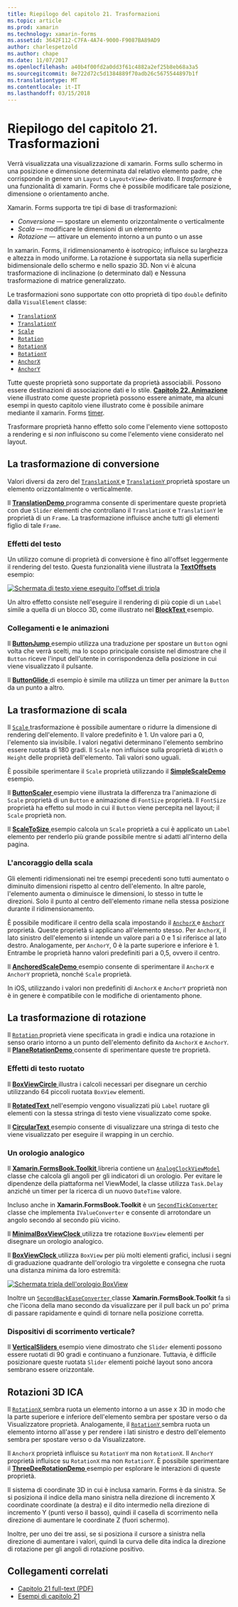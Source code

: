 ```yaml
---
title: Riepilogo del capitolo 21. Trasformazioni
ms.topic: article
ms.prod: xamarin
ms.technology: xamarin-forms
ms.assetid: 3642F112-C7FA-4A74-9000-F9087BA89AD9
author: charlespetzold
ms.author: chape
ms.date: 11/07/2017
ms.openlocfilehash: a40b4f00fd2a0dd3f61c4882a2ef25b8eb68a3a5
ms.sourcegitcommit: 8e722d72c5d1384889f70adb26c5675544897b1f
ms.translationtype: MT
ms.contentlocale: it-IT
ms.lasthandoff: 03/15/2018
---
```

# <a name="summary-of-chapter-21-transforms"></a>Riepilogo del capitolo 21. Trasformazioni

Verrà visualizzata una visualizzazione di xamarin. Forms sullo schermo in una posizione e dimensione determinata dal relativo elemento padre, che corrisponde in genere un `Layout` o `Layout<View>` derivato. Il *trasformare* è una funzionalità di xamarin. Forms che è possibile modificare tale posizione, dimensione o orientamento anche.

Xamarin. Forms supporta tre tipi di base di trasformazioni:

- *Conversione* &mdash; spostare un elemento orizzontalmente o verticalmente
- *Scala* &mdash; modificare le dimensioni di un elemento
- *Rotazione* &mdash; attivare un elemento intorno a un punto o un asse

In xamarin. Forms, il ridimensionamento è isotropico; influisce su larghezza e altezza in modo uniforme. La rotazione è supportata sia nella superficie bidimensionale dello schermo e nello spazio 3D. Non vi è alcuna trasformazione di inclinazione (o determinato dal) e Nessuna trasformazione di matrice generalizzato.

Le trasformazioni sono supportate con otto proprietà di tipo `double` definito dalla `VisualElement` classe:

- [`TranslationX`](https://developer.xamarin.com/api/property/Xamarin.Forms.VisualElement.TranslationX/)
- [`TranslationY`](https://developer.xamarin.com/api/property/Xamarin.Forms.VisualElement.TranslationY/)
- [`Scale`](https://developer.xamarin.com/api/property/Xamarin.Forms.VisualElement.Scale/)
- [`Rotation`](https://developer.xamarin.com/api/property/Xamarin.Forms.VisualElement.Rotation/)
- [`RotationX`](https://developer.xamarin.com/api/property/Xamarin.Forms.VisualElement.RotationX/)
- [`RotationY`](https://developer.xamarin.com/api/property/Xamarin.Forms.VisualElement.RotationY/)
- [`AnchorX`](https://developer.xamarin.com/api/property/Xamarin.Forms.VisualElement.AnchorX/)
- [`AnchorY`](https://developer.xamarin.com/api/property/Xamarin.Forms.VisualElement.AnchorY/)

Tutte queste proprietà sono supportate da proprietà associabili. Possono essere destinazioni di associazione dati e lo stile. [**Capitolo 22. Animazione** ](~/xamarin-forms/creating-mobile-apps-xamarin-forms/summaries/chapter22.md) viene illustrato come queste proprietà possono essere animate, ma alcuni esempi in questo capitolo viene illustrato come è possibile animare mediante il xamarin. Forms [timer](~/xamarin-forms/platform/device.md#Device_StartTimer).

Trasformare proprietà hanno effetto solo come l'elemento viene sottoposto a rendering e si *non* influiscono su come l'elemento viene considerato nel layout.

## <a name="the-translation-transform"></a>La trasformazione di conversione

Valori diversi da zero del [ `TranslationX` ](https://developer.xamarin.com/api/property/Xamarin.Forms.VisualElement.TranslationX/) e [ `TranslationY` ](https://developer.xamarin.com/api/property/Xamarin.Forms.VisualElement.TranslationY/) proprietà spostare un elemento orizzontalmente o verticalmente.

Il [ **TranslationDemo** ](https://github.com/xamarin/xamarin-forms-book-samples/tree/master/Chapter21/TranslationDemo) programma consente di sperimentare queste proprietà con due `Slider` elementi che controllano il `TranslationX` e `TranslationY` le proprietà di un `Frame`. La trasformazione influisce anche tutti gli elementi figlio di tale `Frame`.

### <a name="text-effects"></a>Effetti del testo

Un utilizzo comune di proprietà di conversione è fino all'offset leggermente il rendering del testo. Questa funzionalità viene illustrata la [ **TextOffsets** ](https://github.com/xamarin/xamarin-forms-book-samples/tree/master/Chapter21/TextOffsets) esempio:

[![Schermata di testo viene eseguito l'offset di tripla](images/ch21fg03-small.png "testo viene eseguito l'offset")](images/ch21fg03-large.png#lightbox "testo viene eseguito l'offset")

Un altro effetto consiste nell'eseguire il rendering di più copie di un `Label` simile a quella di un blocco 3D, come illustrato nel [ **BlockText** ](https://github.com/xamarin/xamarin-forms-book-samples/tree/master/Chapter21/BlockText) esempio.

### <a name="jumps-and-animations"></a>Collegamenti e le animazioni

Il [ **ButtonJump** ](https://github.com/xamarin/xamarin-forms-book-samples/tree/master/Chapter21/ButtonJump) esempio utilizza una traduzione per spostare un `Button` ogni volta che verrà scelti, ma lo scopo principale consiste nel dimostrare che il `Button` riceve l'input dell'utente in corrispondenza della posizione in cui viene visualizzato il pulsante.

Il [ **ButtonGlide** ](https://github.com/xamarin/xamarin-forms-book-samples/tree/master/Chapter21/ButtonGlide) di esempio è simile ma utilizza un timer per animare la `Button` da un punto a altro.

## <a name="the-scale-transform"></a>La trasformazione di scala

Il [ `Scale` ](https://developer.xamarin.com/api/property/Xamarin.Forms.VisualElement.Scale/) trasformazione è possibile aumentare o ridurre la dimensione di rendering dell'elemento. Il valore predefinito è 1. Un valore pari a 0, l'elemento sia invisibile. I valori negativi determinano l'elemento sembrino essere ruotata di 180 gradi. Il `Scale` non influisce sulla proprietà di `Width` o `Height` delle proprietà dell'elemento. Tali valori sono uguali.

È possibile sperimentare il `Scale` proprietà utilizzando il [ **SimpleScaleDemo** ](https://github.com/xamarin/xamarin-forms-book-samples/tree/master/Chapter21/SimpleScaleDemo) esempio.

Il [ **ButtonScaler** ](https://github.com/xamarin/xamarin-forms-book-samples/tree/master/Chapter21/ButtonScaler) esempio viene illustrata la differenza tra l'animazione di `Scale` proprietà di un `Button` e animazione di `FontSize` proprietà. Il `FontSize` proprietà ha effetto sul modo in cui il `Button` viene percepita nel layout; il `Scale` proprietà non.

Il [ **ScaleToSize** ](https://github.com/xamarin/xamarin-forms-book-samples/tree/master/Chapter21/ScaleToSize) esempio calcola un `Scale` proprietà a cui è applicato un `Label` elemento per renderlo più grande possibile mentre si adatti all'interno della pagina.

### <a name="anchoring-the-scale"></a>L'ancoraggio della scala

Gli elementi ridimensionati nei tre esempi precedenti sono tutti aumentato o diminuito dimensioni rispetto al centro dell'elemento. In altre parole, l'elemento aumenta o diminuisce le dimensioni, lo stesso in tutte le direzioni. Solo il punto al centro dell'elemento rimane nella stessa posizione durante il ridimensionamento.

È possibile modificare il centro della scala impostando il [ `AnchorX` ](https://developer.xamarin.com/api/property/Xamarin.Forms.VisualElement.AnchorX/) e [ `AnchorY` ](https://developer.xamarin.com/api/property/Xamarin.Forms.VisualElement.AnchorY/) proprietà. Queste proprietà si applicano all'elemento stesso. Per `AnchorX`, il lato sinistro dell'elemento si intende un valore pari a 0 e 1 si riferisce al lato destro. Analogamente, per `AnchorY`, 0 è la parte superiore e inferiore è 1. Entrambe le proprietà hanno valori predefiniti pari a 0,5, ovvero il centro.

Il [ **AnchoredScaleDemo** ](https://github.com/xamarin/xamarin-forms-book-samples/tree/master/Chapter21/AnchoredScaleDemo) esempio consente di sperimentare il `AnchorX` e `AnchorY` proprietà, nonché `Scale` proprietà.

In iOS, utilizzando i valori non predefiniti di `AnchorX` e `AnchorY` proprietà non è in genere è compatibile con le modifiche di orientamento phone.

## <a name="the-rotation-transform"></a>La trasformazione di rotazione

Il [ `Rotation` ](https://developer.xamarin.com/api/property/Xamarin.Forms.VisualElement.Rotation/) proprietà viene specificata in gradi e indica una rotazione in senso orario intorno a un punto dell'elemento definito da `AnchorX` e `AnchorY`. Il [ **PlaneRotationDemo** ](https://github.com/xamarin/xamarin-forms-book-samples/tree/master/Chapter21/PlaneRotationDemo) consente di sperimentare queste tre proprietà.

### <a name="rotated-text-effects"></a>Effetti di testo ruotato

Il [ **BoxViewCircle** ](https://github.com/xamarin/xamarin-forms-book-samples/tree/master/Chapter21/BoxViewCircle) illustra i calcoli necessari per disegnare un cerchio utilizzando 64 piccoli ruotata `BoxView` elementi.

Il [ **RotatedText** ](https://github.com/xamarin/xamarin-forms-book-samples/tree/master/Chapter21/RotatedText) nell'esempio vengono visualizzati più `Label` ruotare gli elementi con la stessa stringa di testo viene visualizzato come spoke.

Il [ **CircularText** ](https://github.com/xamarin/xamarin-forms-book-samples/tree/master/Chapter21/CircularText) esempio consente di visualizzare una stringa di testo che viene visualizzato per eseguire il wrapping in un cerchio.

### <a name="an-analog-clock"></a>Un orologio analogico

Il [ **Xamarin.FormsBook.Toolkit** ](https://github.com/xamarin/xamarin-forms-book-samples/tree/master/Libraries/Xamarin.FormsBook.Toolkit) libreria contiene un [ `AnalogClockViewModel` ](https://github.com/xamarin/xamarin-forms-book-samples/blob/master/Libraries/Xamarin.FormsBook.Toolkit/Xamarin.FormsBook.Toolkit/AnalogClockViewModel.cs) classe che calcola gli angoli per gli indicatori di un orologio. Per evitare le dipendenze della piattaforma nel ViewModel, la classe utilizza `Task.Delay` anziché un timer per la ricerca di un nuovo `DateTime` valore.

Incluso anche in **Xamarin.FormsBook.Toolkit** è un [ `SecondTickConverter` ](https://github.com/xamarin/xamarin-forms-book-samples/blob/master/Libraries/Xamarin.FormsBook.Toolkit/Xamarin.FormsBook.Toolkit/SecondTickConverter.cs) classe che implementa `IValueConverter` e consente di arrotondare un angolo secondo al secondo più vicino.

Il [ **MinimalBoxViewClock** ](https://github.com/xamarin/xamarin-forms-book-samples/tree/master/Chapter21/MinimalBoxViewClock) utilizza tre rotazione `BoxView` elementi per disegnare un orologio analogico.

Il [ **BoxViewClock** ](https://github.com/xamarin/xamarin-forms-book-samples/tree/master/Chapter21/BoxViewClock) utilizza `BoxView` per più molti elementi grafici, inclusi i segni di graduazione quadrante dell'orologio tra virgolette e consegna che ruota una distanza minima da loro estremità:

[![Schermata tripla dell'orologio BoxView](images/ch21fg17-small.png "quadrante dell'orologio analogico")](images/ch21fg17-large.png#lightbox "quadrante dell'orologio analogico")

Inoltre un [ `SecondBackEaseConverter` ](https://github.com/xamarin/xamarin-forms-book-samples/blob/master/Libraries/Xamarin.FormsBook.Toolkit/Xamarin.FormsBook.Toolkit/SecondBackEaseConverter.cs) classe **Xamarin.FormsBook.Toolkit** fa sì che l'icona della mano secondo da visualizzare per il pull back un po' prima di passare rapidamente e quindi di tornare nella posizione corretta.

### <a name="vertical-sliders"></a>Dispositivi di scorrimento verticale?

Il [ **VerticalSliders** ](https://github.com/xamarin/xamarin-forms-book-samples/tree/master/Chapter21/VerticalSliders) esempio viene dimostrato che `Slider` elementi possono essere ruotati di 90 gradi e continuano a funzionare. Tuttavia, è difficile posizionare queste ruotata `Slider` elementi poiché layout sono ancora sembrano essere orizzontale.

## <a name="3d-ish-rotations"></a>Rotazioni 3D ICA

Il [ `RotationX` ](https://developer.xamarin.com/api/property/Xamarin.Forms.VisualElement.RotationX/) sembra ruota un elemento intorno a un asse x 3D in modo che la parte superiore e inferiore dell'elemento sembra per spostare verso o da Visualizzatore proprietà. Analogamente, il [ `RotationY` ](https://developer.xamarin.com/api/property/Xamarin.Forms.VisualElement.RotationY/) sembra ruota un elemento intorno all'asse y per rendere i lati sinistro e destro dell'elemento sembra per spostare verso o da Visualizzatore.

Il `AnchorX` proprietà influisce su `RotationY` ma non `RotationX`. Il `AnchorY` proprietà influisce su `RotationX` ma non `RotationY`. È possibile sperimentare il [ **ThreeDeeRotationDemo** ](https://github.com/xamarin/xamarin-forms-book-samples/tree/master/Chapter21/ThreeDeeRotationDemo) esempio per esplorare le interazioni di queste proprietà.

Il sistema di coordinate 3D in cui è inclusa xamarin. Forms è da sinistra. Se si posiziona il indice della mano sinistra nella direzione di incremento X coordinate coordinate (a destra) e il dito intermedio nella direzione di incremento Y (punti verso il basso), quindi il casella di scorrimento nella direzione di aumentare le coordinate Z (fuori schermo).

Inoltre, per uno dei tre assi, se si posiziona il cursore a sinistra nella direzione di aumentare i valori, quindi la curva delle dita indica la direzione di rotazione per gli angoli di rotazione positivo.



## <a name="related-links"></a>Collegamenti correlati

- [Capitolo 21 full-text (PDF)](https://download.xamarin.com/developer/xamarin-forms-book/XamarinFormsBook-Ch21-Apr2016.pdf)
- [Esempi di capitolo 21](https://github.com/xamarin/xamarin-forms-book-samples/tree/master/Chapter21)

